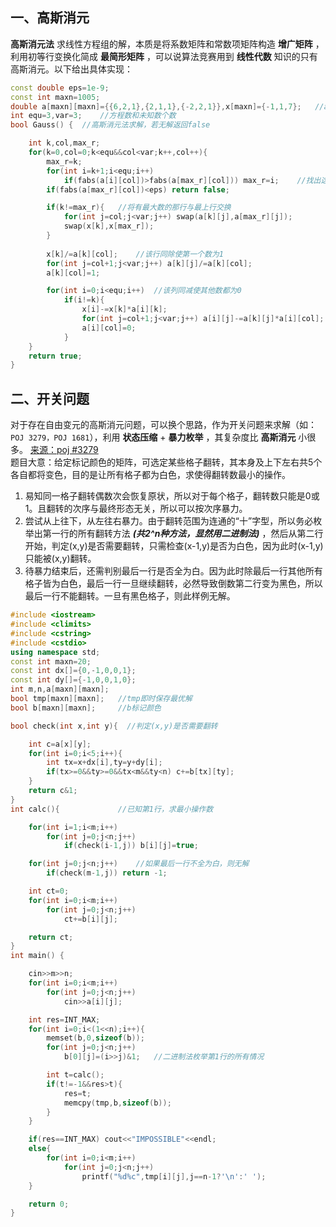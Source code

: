 ## 一、高斯消元
**高斯消元法** 求线性方程组的解，本质是将系数矩阵和常数项矩阵构造 **增广矩阵** ，利用初等行变换化简成 **最简形矩阵** ，可以说算法竞赛用到 **线性代数** 知识的只有高斯消元。以下给出具体实现：
```c++
const double eps=1e-9;
const int maxn=1005;
double a[maxn][maxn]={{6,2,1},{2,1,1},{-2,2,1}},x[maxn]={-1,1,7};   //a为系数矩阵,x为常数项矩阵
int equ=3,var=3;    //方程数和未知数个数
bool Gauss() {  //高斯消元法求解，若无解返回false

    int k,col,max_r;
    for(k=0,col=0;k<equ&&col<var;k++,col++){
        max_r=k;
        for(int i=k+1;i<equ;i++)
            if(fabs(a[i][col])>fabs(a[max_r][col])) max_r=i;    //找出这一列最大数（为了减小误差）
        if(fabs(a[max_r][col])<eps) return false;

        if(k!=max_r){   //将有最大数的那行与最上行交换
            for(int j=col;j<var;j++) swap(a[k][j],a[max_r][j]);
            swap(x[k],x[max_r]);
        }
        
        x[k]/=a[k][col];    //该行同除使第一个数为1
        for(int j=col+1;j<var;j++) a[k][j]/=a[k][col];
        a[k][col]=1;

        for(int i=0;i<equ;i++)  //该列同减使其他数都为0
            if(i!=k){
                x[i]-=x[k]*a[i][k];
                for(int j=col+1;j<var;j++) a[i][j]-=a[k][j]*a[i][col];
                a[i][col]=0;
            }
    }
    return true;
}
```
## 二、开关问题
对于存在自由变元的高斯消元问题，可以换个思路，作为开关问题来求解（如：` POJ 3279，POJ 1681`），利用 **状态压缩** + **暴力枚举** ，其复杂度比 **高斯消元** 小很多。
<a href="http://poj.org/problem?id=3279">来源：poj #3279</a><br>
题目大意：给定标记颜色的矩阵，可选定某些格子翻转，其本身及上下左右共5个各自都将变色，目的是让所有格子都为白色，求使得翻转数最小的操作。
1. 易知同一格子翻转偶数次会恢复原状，所以对于每个格子，翻转数只能是0或1。且翻转的次序与最终形态无关，所以可以按次序暴力。
2. 尝试从上往下，从左往右暴力。由于翻转范围为连通的“十”字型，所以务必枚举出第一行的所有翻转方法 ***(共2^n种方法，显然用二进制法)*** ，然后从第二行开始，判定(x,y)是否需要翻转，只需检查(x-1,y)是否为白色，因为此时(x-1,y)只能被(x,y)翻转。
3. 待暴力结束后，还需判别最后一行是否全为白。因为此时除最后一行其他所有格子皆为白色，最后一行一旦继续翻转，必然导致倒数第二行变为黑色，所以最后一行不能翻转。一旦有黑色格子，则此样例无解。
```c++
#include <iostream>
#include <climits>
#include <cstring>
#include <cstdio>
using namespace std;
const int maxn=20;
const int dx[]={0,-1,0,0,1};
const int dy[]={-1,0,0,1,0};
int m,n,a[maxn][maxn];
bool tmp[maxn][maxn];   //tmp即时保存最优解
bool b[maxn][maxn];     //b标记颜色

bool check(int x,int y){  //判定(x,y)是否需要翻转

    int c=a[x][y];
    for(int i=0;i<5;i++){
        int tx=x+dx[i],ty=y+dy[i];
        if(tx>=0&&ty>=0&&tx<m&&ty<n) c+=b[tx][ty];
    }
    return c&1;
}
int calc(){             //已知第1行，求最小操作数

    for(int i=1;i<m;i++)
        for(int j=0;j<n;j++)
            if(check(i-1,j)) b[i][j]=true;

    for(int j=0;j<n;j++)    //如果最后一行不全为白，则无解
        if(check(m-1,j)) return -1;

    int ct=0;
    for(int i=0;i<m;i++)
        for(int j=0;j<n;j++)
            ct+=b[i][j];

    return ct;
}
int main() {

    cin>>m>>n;
    for(int i=0;i<m;i++)
        for(int j=0;j<n;j++)
            cin>>a[i][j];

    int res=INT_MAX;
    for(int i=0;i<(1<<n);i++){
        memset(b,0,sizeof(b));
        for(int j=0;j<n;j++)
            b[0][j]=(i>>j)&1;   //二进制法枚举第1行的所有情况

        int t=calc();
        if(t!=-1&&res>t){
            res=t;
            memcpy(tmp,b,sizeof(b));
        }
    }

    if(res==INT_MAX) cout<<"IMPOSSIBLE"<<endl;
    else{
        for(int i=0;i<m;i++)
            for(int j=0;j<n;j++)
                printf("%d%c",tmp[i][j],j==n-1?'\n':' ');
    }

    return 0;
}
```

